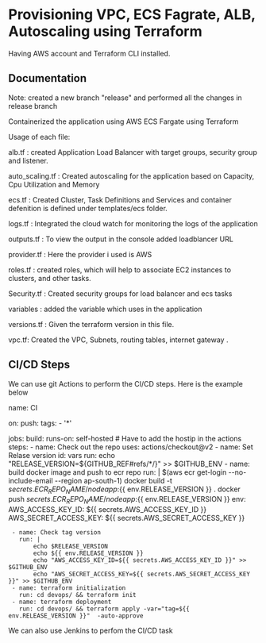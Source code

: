 # Provisioning VPC, ECS Fagrate, ALB, Autoscaling using Terraform
 Having AWS account and Terraform CLI installed.


## Documentation

Note: created a new branch "release" and performed all the changes in release branch

Containerized the application using AWS ECS Fargate using Terraform

Usage of each file:

alb.tf : created Application Load Balancer with target groups, security group and listener.

auto_scaling.tf : Created autoscaling for the application based on Capacity, Cpu Utilization and Memory

ecs.tf : Created Cluster, Task Definitions and Services and container defenition is defined under templates/ecs folder.

logs.tf : Integrated the cloud watch for monitoring the logs of the application

outputs.tf : To view the output in the console added loadblancer URL

provider.tf : Here the provider i used is AWS

roles.tf : created roles, which will help to associate EC2 instances to clusters, and other tasks.

Security.tf : Created security groups for load balancer and ecs tasks

variables : added the variable which uses in the application

versions.tf : Given the terraform version in this file.

vpc.tf: Created the VPC, Subnets, routing tables, internet gateway .


## CI/CD Steps

We can use git Actions to perform the CI/CD steps. Here is the example below

name: CI

on:
  push:
    tags:
    - '*'

jobs:
  build:
    runs-on: self-hosted # Have to add the hostip in the actions
    steps:
     - name: Check out the repo
       uses: actions/checkout@v2
     - name: Set Relase version
       id: vars
       run: echo "RELEASE_VERSION=${GITHUB_REF#refs/*/}" >> $GITHUB_ENV
     - name: build docker image and push to ecr repo
       run: |
          $(aws ecr get-login --no-include-email --region ap-south-1)
          docker build -t ${{ secrets.ECR_REPO_NAME }}/nodeapp:${{ env.RELEASE_VERSION  }} .
          docker push ${{ secrets.ECR_REPO_NAME }}/nodeapp:${{ env.RELEASE_VERSION }}
       env:
          AWS_ACCESS_KEY_ID: ${{ secrets.AWS_ACCESS_KEY_ID }}
          AWS_SECRET_ACCESS_KEY: ${{ secrets.AWS_SECRET_ACCESS_KEY }}
          
     - name: Check tag version
       run: | 
           echo $RELEASE_VERSION
           echo ${{ env.RELEASE_VERSION }}
           echo "AWS_ACCESS_KEY_ID=${{ secrets.AWS_ACCESS_KEY_ID }}" >> $GITHUB_ENV
           echo "AWS_SECRET_ACCESS_KEY=${{ secrets.AWS_SECRET_ACCESS_KEY }}" >> $GITHUB_ENV
     - name: terraform initialization 
       run: cd devops/ && terraform init 
     - name: terraform deployment
       run: cd devops/ && terraform apply -var="tag=${{ env.RELEASE_VERSION }}"  -auto-approve

We can also use Jenkins to perfom the CI/CD task





